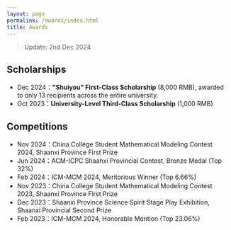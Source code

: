 ```yaml
---
layout: page
permalink: /awards/index.html
title: Awards
---
```


> Update: 2nd Dec 2024

## Scholarships

- Dec 2024：**"Shuiyou" First-Class Scholarship** (8,000 RMB), awarded to only 13 recipients across the entire university.
- Oct 2023：**University-Level Third-Class Scholarship** (1,000 RMB)

## Competitions

- Nov 2024：China College Student Mathematical Modeling Contest 2024, Shaanxi Province First Prize
- Jun 2024：ACM-ICPC Shaanxi Provincial Contest, Bronze Medal (Top 32%)
- Feb 2024：ICM-MCM 2024, Meritorious Winner (Top 6.66%)
- Nov 2023：China College Student Mathematical Modeling Contest 2023, Shaanxi Province First Prize
- Dec 2023：Shaanxi Province Science Spirit Stage Play Exhibition, Shaanxi Provincial Second Prize
- Feb 2023：ICM-MCM 2024, Honorable Mention (Top 23.06%)

<br>

